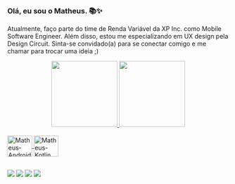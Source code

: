 
### Olá, eu sou o Matheus. 📚✨
Atualmente, faço parte do time de Renda Variável da XP Inc. como Mobile Software Engineer. Além disso, estou me especializando em UX design pela Design Circuit.
Sinta-se convidado(a) para se conectar comigo e me chamar para trocar uma ideia ;)

<div align="center">
  <a href="https://github.com/Matheysmota">
  <img height="150em" src="https://github-readme-stats.vercel.app/api?username=Matheysmota&show_icons=true&theme=darl&include_all_commits=true&count_private=true"/>
  <img height="150em" src="https://github-readme-stats.vercel.app/api/top-langs/?username=Matheysmota&layout=compact&langs_count=7&theme=dark"/>
</div>
<div style="display: inline_block"><br>
  <img align="center" alt="Matheus-Android" height="48" width="56" src="https://cdn.jsdelivr.net/gh/devicons/devicon/icons/android/android-plain-wordmark.svg">
  <img align="center" alt="Matheus-Kotlin" height="48" width="56" src="https://cdn.jsdelivr.net/gh/devicons/devicon/icons/kotlin/kotlin-original.svg">
</div>
  
  ##
 
<div> 
  <a href="https://instagram.com/matheysmota" target="_blank"><img src="https://img.shields.io/badge/-Instagram-%23E4405F?style=for-the-badge&logo=instagram&logoColor=white" target="_blank"></a>
  <a href = "mailto:matheusmotacosta1@gmail.com"><img src="https://img.shields.io/badge/-Gmail-%23333?style=for-the-badge&logo=gmail&logoColor=white" target="_blank"></a>
  <a href="https://www.linkedin.com/in/matheysmota/" target="_blank"><img src="https://img.shields.io/badge/-LinkedIn-%230077B5?style=for-the-badge&logo=linkedin&logoColor=white" target="_blank"></a> 
  <a href="https://medium.com/@matheysmota" target="_blank"><img src="https://img.shields.io/badge/Medium-12100E?style=for-the-badge&logo=medium&logoColor=white" target="_blank"></a> 
</div>





<!--
**Matheysmota/Matheysmota** is a ✨ _special_ ✨ repository because its `README.md` (this file) appears on your GitHub profile.

Here are some ideas to get you started:

- 🔭 I’m currently working on ...
- 🌱 I’m currently learning ...
- 👯 I’m looking to collaborate on ...
- 🤔 I’m looking for help with ...
- 💬 Ask me about ...
- 📫 How to reach me: ...
- 😄 Pronouns: ...
- ⚡ Fun fact: ...
-->
